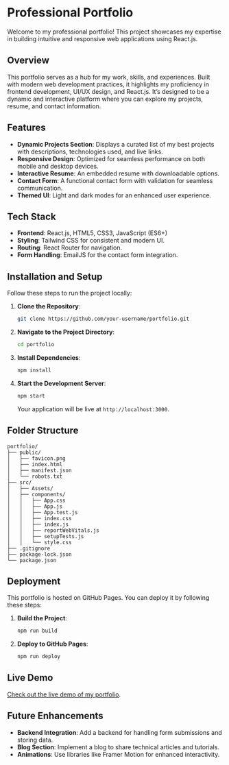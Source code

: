 # Professional Portfolio

Welcome to my professional portfolio! This project showcases my expertise in building intuitive and responsive web applications using React.js.

## Overview

This portfolio serves as a hub for my work, skills, and experiences. Built with modern web development practices, it highlights my proficiency in frontend development, UI/UX design, and React.js. It’s designed to be a dynamic and interactive platform where you can explore my projects, resume, and contact information.

## Features

- **Dynamic Projects Section**: Displays a curated list of my best projects with descriptions, technologies used, and live links.
- **Responsive Design**: Optimized for seamless performance on both mobile and desktop devices.
- **Interactive Resume**: An embedded resume with downloadable options.
- **Contact Form**: A functional contact form with validation for seamless communication.
- **Themed UI**: Light and dark modes for an enhanced user experience.

## Tech Stack

- **Frontend**: React.js, HTML5, CSS3, JavaScript (ES6+)
- **Styling**: Tailwind CSS for consistent and modern UI.
- **Routing**: React Router for navigation.
- **Form Handling**: EmailJS for the contact form integration.

## Installation and Setup

Follow these steps to run the project locally:

1. **Clone the Repository**:
   ```bash
   git clone https://github.com/your-username/portfolio.git
   ```
2. **Navigate to the Project Directory**:
   ```bash
   cd portfolio
   ```
3. **Install Dependencies**:
   ```bash
   npm install
   ```
4. **Start the Development Server**:
   ```bash
   npm start
   ```
   Your application will be live at `http://localhost:3000`.

## Folder Structure

```
portfolio/
├── public/
│   ├── favicon.png
│   ├── index.html
│   ├── manifest.json
│   └── robots.txt
├── src/
│   ├── Assets/
│   ├── components/
│   │   ├── App.css
│   │   ├── App.js
│   │   ├── App.test.js
│   │   ├── index.css
│   │   ├── index.js
│   │   ├── reportWebVitals.js
│   │   ├── setupTests.js
│   │   └── style.css
├── .gitignore
├── package-lock.json
└── package.json
```

## Deployment

This portfolio is hosted on GitHub Pages. You can deploy it by following these steps:

1. **Build the Project**:
   ```bash
   npm run build
   ```
2. **Deploy to GitHub Pages**:
   ```bash
   npm run deploy
   ```

## Live Demo

[Check out the live demo of my portfolio](https://your-username.github.io/portfolio/).

## Future Enhancements

- **Backend Integration**: Add a backend for handling form submissions and storing data.
- **Blog Section**: Implement a blog to share technical articles and tutorials.
- **Animations**: Use libraries like Framer Motion for enhanced interactivity.
